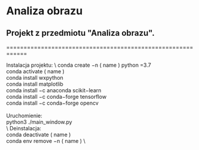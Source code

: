 # Analiza obrazu
## Projekt z przedmiotu "Analiza obrazu".
============================================================

Instalacja projektu: \ 
  conda create −n ( name ) python =3.7 \
  conda activate ( name ) \
  conda install wxpython \
  conda install matplotlib \
  conda install −c anaconda scikit−learn \
  conda install −c conda−forge tensorflow \
  conda install −c conda−forge opencv \
\
Uruchomienie: \
  python3 ./main_window.py \
\ 
Deinstalacja: \
  conda deactivate ( name ) \
  conda env remove −n ( name ) \
